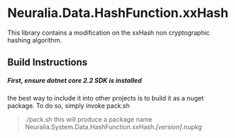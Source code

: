 # Neuralia.Data.HashFunction.xxHash

This library contains a modification on the xxHash non cryptographic hashing algorithm.

## Build Instructions

##### First, ensure dotnet core 2.2 SDK is installed

the best way to include it into other projects is to build it as a nuget package. 
To do so, simply invoke pack.sh
> ./pack.sh
this will produce a package name Neuralia.System.Data.HashFunction.xxHash.*[version]*.nupkg
